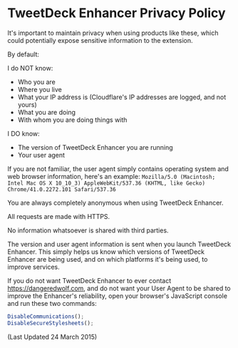 # TweetDeck Enhancer Privacy Policy

It's important to maintain privacy when using products like these, which could potentially expose sensitive information to the extension.

By default:

I do NOT know:

* Who you are
* Where you live
* What your IP address is (Cloudflare's IP addresses are logged, and not yours)
* What you are doing
* With whom you are doing things with

I DO know:

* The version of TweetDeck Enhancer you are running
* Your user agent

If you are not familiar, the user agent simply contains operating system and web browser information, here's an example:
`Mozilla/5.0 (Macintosh; Intel Mac OS X 10_10_3) AppleWebKit/537.36 (KHTML, like Gecko) Chrome/41.0.2272.101 Safari/537.36`

You are always completely anonymous when using TweetDeck Enhancer.

All requests are made with HTTPS.

No information whatsoever is shared with third parties.

The version and user agent information is sent when you launch TweetDeck Enhancer.
This simply helps us know which versions of TweetDeck Enhancer are being used, and on which platforms it's being used, to improve services.

If you do not want TweetDeck Enhancer to ever contact https://dangeredwolf.com, and do not want your User Agent to be
shared to improve the Enhancer's reliability, open your browser's JavaScript console and run these two commands:

```javascript
DisableCommunications();
DisableSecureStylesheets();
```

(Last Updated 24 March 2015)
